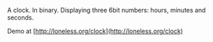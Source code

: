 A clock. In binary. Displaying three 6bit numbers: hours, minutes and seconds.

Demo at [http://loneless.org/clock](http://loneless.org/clock)